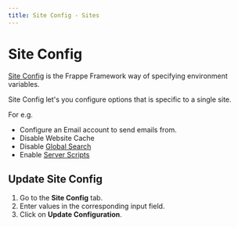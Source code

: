 ```yaml
---
title: Site Config - Sites
---
```


# Site Config

[Site Config](https://frappeframework.com/docs/user/en/guides/basics/site_config)
is the Frappe Framework way of specifying environment variables.

Site Config let's you configure options that is specific to a single site.

For e.g.

- Configure an Email account to send emails from.
- Disable Website Cache
- Disable [Global Search](https://docs.erpnext.com/docs/user/manual/en/using-erpnext/Global-search)
- Enable [Server Scripts](https://docs.erpnext.com/docs/user/manual/en/customize-erpnext/server-script)

## Update Site Config

1. Go to the **Site Config** tab.
1. Enter values in the corresponding input field.
1. Click on **Update Configuration**.
